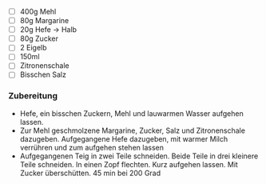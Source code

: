 - [ ] 400g Mehl
- [ ] 80g Margarine
- [ ] 20g Hefe → Halb
- [ ] 80g Zucker
- [ ] 2 Eigelb
- [ ] 150ml
- [ ] Zitronenschale
- [ ] Bisschen Salz

### Zubereitung

- Hefe, ein bisschen Zuckern, Mehl und lauwarmen Wasser aufgehen lassen.
- Zur Mehl geschmolzene Margarine, Zucker, Salz und Zitronenschale dazugeben. Aufgegangene Hefe dazugeben, mit warmer Milch verrühren und zum aufgehen stehen lassen
- Aufgegangenen Teig in zwei Teile schneiden. Beide Teile in drei kleinere Teile schneiden. In einen Zopf flechten. Kurz aufgehen lassen. Mit Zucker überschütten. 45 min bei 200 Grad